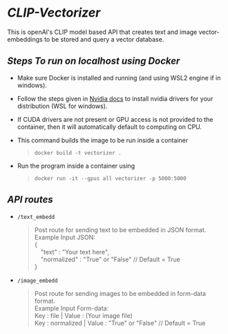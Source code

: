 # ***CLIP-Vectorizer***
This is openAI's CLIP model based API that creates text and image vector-embeddings to be stored and query a vector database.

## ***Steps To run on localhost using Docker***
- Make sure Docker is installed and running (and using WSL2 engine if in windows).

- Follow the steps given in [Nvidia docs](https://docs.nvidia.com/datacenter/cloud-native/container-toolkit/latest/install-guide.html) to install nvidia drivers for your distribution (WSL for windows).

- If CUDA drivers are not present or GPU access is not provided to the container, then it will automatically default to computing on CPU.

- This command builds the image to be run inside a container  
  > `docker build -t vectorizer .`

- Run the program inside a container using
  > `docker run -it --gpus all vectorizer -p 5000:5000`  

## ***API routes***
- `/text_embedd`   

  > Post route for sending text to be embedded in JSON format.   
  > Example Input JSON:  
  > {  
  > &emsp;"text" : "Your text here",  
  > &emsp;"normalized" : "True" or "False"  // Default = True  
  > }
- `/image_embedd`  

  > Post route for sending images to be embedded in form-data format.   
  > Example Input Form-data:  
  > Key : file | Value : (Your image file)  
  > Key : normalized | Value : "True" or "False"  // Default = True  

